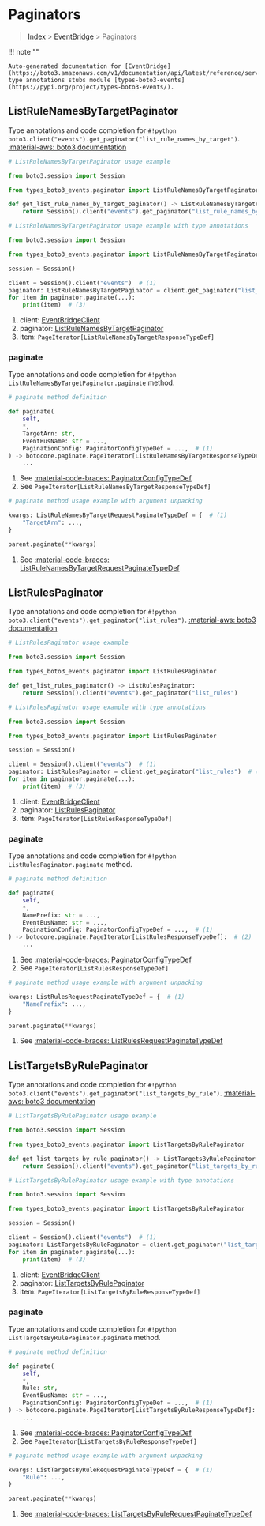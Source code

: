 # Paginators

> [Index](../README.md) > [EventBridge](./README.md) > Paginators

!!! note ""

    Auto-generated documentation for [EventBridge](https://boto3.amazonaws.com/v1/documentation/api/latest/reference/services/events.html#eventbridge)
    type annotations stubs module [types-boto3-events](https://pypi.org/project/types-boto3-events/).

## ListRuleNamesByTargetPaginator

Type annotations and code completion for `#!python boto3.client("events").get_paginator("list_rule_names_by_target")`.
[:material-aws: boto3 documentation](https://boto3.amazonaws.com/v1/documentation/api/latest/reference/services/events/paginator/ListRuleNamesByTarget.html#EventBridge.Paginator.ListRuleNamesByTarget)

```python
# ListRuleNamesByTargetPaginator usage example

from boto3.session import Session

from types_boto3_events.paginator import ListRuleNamesByTargetPaginator

def get_list_rule_names_by_target_paginator() -> ListRuleNamesByTargetPaginator:
    return Session().client("events").get_paginator("list_rule_names_by_target")
```

```python
# ListRuleNamesByTargetPaginator usage example with type annotations

from boto3.session import Session

from types_boto3_events.paginator import ListRuleNamesByTargetPaginator

session = Session()

client = Session().client("events")  # (1)
paginator: ListRuleNamesByTargetPaginator = client.get_paginator("list_rule_names_by_target")  # (2)
for item in paginator.paginate(...):
    print(item)  # (3)
```

1. client: [EventBridgeClient](./client.md)
2. paginator: [ListRuleNamesByTargetPaginator](./paginators.md#listrulenamesbytargetpaginator)
3. item: `PageIterator[ListRuleNamesByTargetResponseTypeDef]`


### paginate

Type annotations and code completion for `#!python ListRuleNamesByTargetPaginator.paginate` method.

```python
# paginate method definition

def paginate(
    self,
    *,
    TargetArn: str,
    EventBusName: str = ...,
    PaginationConfig: PaginatorConfigTypeDef = ...,  # (1)
) -> botocore.paginate.PageIterator[ListRuleNamesByTargetResponseTypeDef]:  # (2)
    ...
```

1. See [:material-code-braces: PaginatorConfigTypeDef](./type_defs.md#paginatorconfigtypedef)
2. See `PageIterator[ListRuleNamesByTargetResponseTypeDef]`


```python
# paginate method usage example with argument unpacking

kwargs: ListRuleNamesByTargetRequestPaginateTypeDef = {  # (1)
    "TargetArn": ...,
}

parent.paginate(**kwargs)
```

1. See [:material-code-braces: ListRuleNamesByTargetRequestPaginateTypeDef](./type_defs.md#listrulenamesbytargetrequestpaginatetypedef)
## ListRulesPaginator

Type annotations and code completion for `#!python boto3.client("events").get_paginator("list_rules")`.
[:material-aws: boto3 documentation](https://boto3.amazonaws.com/v1/documentation/api/latest/reference/services/events/paginator/ListRules.html#EventBridge.Paginator.ListRules)

```python
# ListRulesPaginator usage example

from boto3.session import Session

from types_boto3_events.paginator import ListRulesPaginator

def get_list_rules_paginator() -> ListRulesPaginator:
    return Session().client("events").get_paginator("list_rules")
```

```python
# ListRulesPaginator usage example with type annotations

from boto3.session import Session

from types_boto3_events.paginator import ListRulesPaginator

session = Session()

client = Session().client("events")  # (1)
paginator: ListRulesPaginator = client.get_paginator("list_rules")  # (2)
for item in paginator.paginate(...):
    print(item)  # (3)
```

1. client: [EventBridgeClient](./client.md)
2. paginator: [ListRulesPaginator](./paginators.md#listrulespaginator)
3. item: `PageIterator[ListRulesResponseTypeDef]`


### paginate

Type annotations and code completion for `#!python ListRulesPaginator.paginate` method.

```python
# paginate method definition

def paginate(
    self,
    *,
    NamePrefix: str = ...,
    EventBusName: str = ...,
    PaginationConfig: PaginatorConfigTypeDef = ...,  # (1)
) -> botocore.paginate.PageIterator[ListRulesResponseTypeDef]:  # (2)
    ...
```

1. See [:material-code-braces: PaginatorConfigTypeDef](./type_defs.md#paginatorconfigtypedef)
2. See `PageIterator[ListRulesResponseTypeDef]`


```python
# paginate method usage example with argument unpacking

kwargs: ListRulesRequestPaginateTypeDef = {  # (1)
    "NamePrefix": ...,
}

parent.paginate(**kwargs)
```

1. See [:material-code-braces: ListRulesRequestPaginateTypeDef](./type_defs.md#listrulesrequestpaginatetypedef)
## ListTargetsByRulePaginator

Type annotations and code completion for `#!python boto3.client("events").get_paginator("list_targets_by_rule")`.
[:material-aws: boto3 documentation](https://boto3.amazonaws.com/v1/documentation/api/latest/reference/services/events/paginator/ListTargetsByRule.html#EventBridge.Paginator.ListTargetsByRule)

```python
# ListTargetsByRulePaginator usage example

from boto3.session import Session

from types_boto3_events.paginator import ListTargetsByRulePaginator

def get_list_targets_by_rule_paginator() -> ListTargetsByRulePaginator:
    return Session().client("events").get_paginator("list_targets_by_rule")
```

```python
# ListTargetsByRulePaginator usage example with type annotations

from boto3.session import Session

from types_boto3_events.paginator import ListTargetsByRulePaginator

session = Session()

client = Session().client("events")  # (1)
paginator: ListTargetsByRulePaginator = client.get_paginator("list_targets_by_rule")  # (2)
for item in paginator.paginate(...):
    print(item)  # (3)
```

1. client: [EventBridgeClient](./client.md)
2. paginator: [ListTargetsByRulePaginator](./paginators.md#listtargetsbyrulepaginator)
3. item: `PageIterator[ListTargetsByRuleResponseTypeDef]`


### paginate

Type annotations and code completion for `#!python ListTargetsByRulePaginator.paginate` method.

```python
# paginate method definition

def paginate(
    self,
    *,
    Rule: str,
    EventBusName: str = ...,
    PaginationConfig: PaginatorConfigTypeDef = ...,  # (1)
) -> botocore.paginate.PageIterator[ListTargetsByRuleResponseTypeDef]:  # (2)
    ...
```

1. See [:material-code-braces: PaginatorConfigTypeDef](./type_defs.md#paginatorconfigtypedef)
2. See `PageIterator[ListTargetsByRuleResponseTypeDef]`


```python
# paginate method usage example with argument unpacking

kwargs: ListTargetsByRuleRequestPaginateTypeDef = {  # (1)
    "Rule": ...,
}

parent.paginate(**kwargs)
```

1. See [:material-code-braces: ListTargetsByRuleRequestPaginateTypeDef](./type_defs.md#listtargetsbyrulerequestpaginatetypedef)
